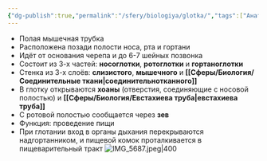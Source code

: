 ```yaml
---
{"dg-publish":true,"permalink":"/sfery/biologiya/glotka/","tags":["Анатомия"]}
---
```


- Полая мышечная трубка
- Расположена позади полости носа, рта и гортани
- Идёт от основания черепа и до 6-7 шейных позвонка 
- Состоит из 3-х частей: **носоглотки**, **ротоглотки** и **гортаноглотки**
- Стенка из 3-х слоёв: **слизистого**, **мышечного** и **[[Сферы/Биология/Соединительные ткани\|соединительнотканного]]**
- В глотку открываются **хоаны** (отверстия, соединяющие с носовой полостью) и **[[Сферы/Биология/Евстахиева труба\|евстахиева труба]]**
- С ротовой полостью сообщается через **зев**
- Функция: проведение пищи
- При глотании вход в органы дыхания перекрываются надгортанником, и пищевой комок проталкивается в пищеварительный тракт
![IMG_5687.jpeg|400](/img/user/%D0%90%D1%80%D1%85%D0%B8%D0%B2/%D0%9A%D1%8D%D1%88/IMG_5687.jpeg)